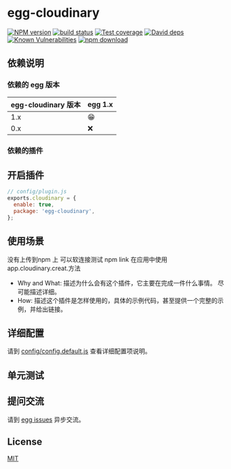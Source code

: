 # egg-cloudinary

[![NPM version][npm-image]][npm-url]
[![build status][travis-image]][travis-url]
[![Test coverage][codecov-image]][codecov-url]
[![David deps][david-image]][david-url]
[![Known Vulnerabilities][snyk-image]][snyk-url]
[![npm download][download-image]][download-url]

[npm-image]: https://img.shields.io/npm/v/egg-cloudinary.svg?style=flat-square
[npm-url]: https://npmjs.org/package/egg-cloudinary
[travis-image]: https://img.shields.io/travis/eggjs/egg-cloudinary.svg?style=flat-square
[travis-url]: https://travis-ci.org/eggjs/egg-cloudinary
[codecov-image]: https://img.shields.io/codecov/c/github/eggjs/egg-cloudinary.svg?style=flat-square
[codecov-url]: https://codecov.io/github/eggjs/egg-cloudinary?branch=master
[david-image]: https://img.shields.io/david/eggjs/egg-cloudinary.svg?style=flat-square
[david-url]: https://david-dm.org/eggjs/egg-cloudinary
[snyk-image]: https://snyk.io/test/npm/egg-cloudinary/badge.svg?style=flat-square
[snyk-url]: https://snyk.io/test/npm/egg-cloudinary
[download-image]: https://img.shields.io/npm/dm/egg-cloudinary.svg?style=flat-square
[download-url]: https://npmjs.org/package/egg-cloudinary

<!--
Description here.
-->

## 依赖说明

### 依赖的 egg 版本

egg-cloudinary 版本 | egg 1.x
--- | ---
1.x | 😁
0.x | ❌

### 依赖的插件
<!--

如果有依赖其它插件，请在这里特别说明。如

- security
- multipart

-->

## 开启插件

```js
// config/plugin.js
exports.cloudinary = {
  enable: true,
  package: 'egg-cloudinary',
};
```

## 使用场景
没有上传到npm 上   可以软连接测试   npm link
在应用中使用   app.cloudinary.creat.方法
- Why and What: 描述为什么会有这个插件，它主要在完成一件什么事情。
尽可能描述详细。
- How: 描述这个插件是怎样使用的，具体的示例代码，甚至提供一个完整的示例，并给出链接。

## 详细配置

请到 [config/config.default.js](config/config.default.js) 查看详细配置项说明。

## 单元测试

<!-- 描述如何在单元测试中使用此插件，例如 schedule 如何触发。无则省略。-->

## 提问交流

请到 [egg issues](https://github.com/eggjs/egg/issues) 异步交流。

## License

[MIT](LICENSE)
